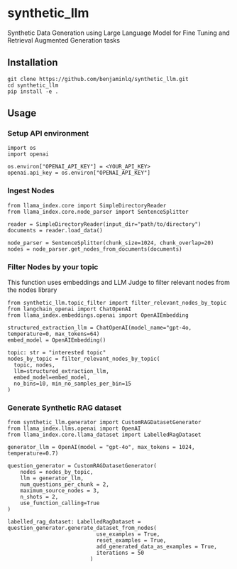 # synthetic_llm
Synthetic Data Generation using Large Language Model for Fine Tuning and Retrieval Augmented Generation tasks

## Installation
```
git clone https://github.com/benjaminlq/synthetic_llm.git
cd synthetic_llm
pip install -e .
```

## Usage

### Setup API environment
```
import os
import openai

os.environ["OPENAI_API_KEY"] = <YOUR_API_KEY>
openai.api_key = os.environ["OPENAI_API_KEY"]
```

### Ingest Nodes
```
from llama_index.core import SimpleDirectoryReader
from llama_index.core.node_parser import SentenceSplitter

reader = SimpleDirectoryReader(input_dir="path/to/directory")
documents = reader.load_data()

node_parser = SentenceSplitter(chunk_size=1024, chunk_overlap=20)
nodes = node_parser.get_nodes_from_documents(documents)
```

### Filter Nodes by your topic
This function uses embeddings and LLM Judge to filter relevant nodes from the nodes library
```
from synthetic_llm.topic_filter import filter_relevant_nodes_by_topic
from langchain_openai import ChatOpenAI
from llama_index.embeddings.openai import OpenAIEmbedding

structured_extraction_llm = ChatOpenAI(model_name="gpt-4o, temperature=0, max_tokens=64)
embed_model = OpenAIEmbedding() 

topic: str = "interested topic"
nodes_by_topic = filter_relevant_nodes_by_topic(
  topic, nodes,
  llm=structured_extraction_llm,
  embed_model=embed_model,
  no_bins=10, min_no_samples_per_bin=15
)
```

### Generate Synthetic RAG dataset
```
from synthetic_llm.generator import CustomRAGDatasetGenerator
from llama_index.llms.openai import OpenAI
from llama_index.core.llama_dataset import LabelledRagDataset

generator_llm = OpenAI(model = "gpt-4o", max_tokens = 1024, temperature=0.7)

question_generator = CustomRAGDatasetGenerator(
    nodes = nodes_by_topic,
    llm = generator_llm,
    num_questions_per_chunk = 2,
    maximum_source_nodes = 3,
    n_shots = 2,
    use_function_calling=True
)

labelled_rag_dataset: LabelledRagDataset = question_generator.generate_dataset_from_nodes(
                            use_examples = True,
                            reset_examples = True,
                            add_generated_data_as_examples = True,
                            iterations = 50
                          )

```
